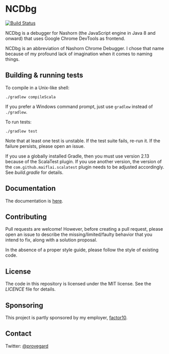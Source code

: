 # NCDbg

[![Build Status](https://travis-ci.org/provegard/ncdbg.svg?branch=master)](https://travis-ci.org/provegard/ncdbg)

NCDbg is a debugger for Nashorn (the JavaScript engine in Java 8 and onward) that
uses Google Chrome DevTools as frontend.

NCDbg is an abbreviation of Nashorn Chrome Debugger. I chose that name because of
my profound lack of imagination when it comes to naming things.

## Building & running tests

To compile in a Unix-like shell:

    ./gradlew compileScala
    
If you prefer a Windows command prompt, just use `gradlew` instead of `./gradlew`.

To run tests:

    ./gradlew test
    
Note that at least one test is unstable. If the test suite fails, re-run it. If the failure
persists, please open an issue.

If you use a globally installed Gradle, then you must use version 2.13 because of the ScalaTest plugin. If you use
another version, the version of the `com.github.maiflai.scalatest` plugin needs to be adjusted accordingly.
See *build.gradle* for details.

## Documentation

The documentation is [here](DOCUMENTATION.md).

## Contributing

Pull requests are welcome! However, before creating a pull request, please open an issue to describe
the missing/limited/faulty behavior that you intend to fix, along with a solution proposal.

In the absence of a proper style guide, please follow the style of existing code.

## License

The code in this repository is licensed under the MIT license. See the *LICENCE* file
for details.

## Sponsoring

This project is partly sponsored by my employer, [factor10](http://factor10.com/).

## Contact

Twitter: [@provegard](https://twitter.com/provegard)

